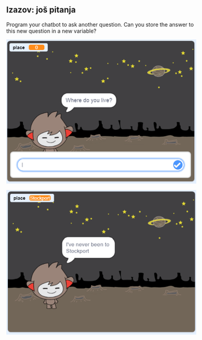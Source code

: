 ## Izazov: još pitanja

Program your chatbot to ask another question. Can you store the answer to this new question in a new variable?

![Još pitanja](images/chatbot-question1.png)

![Još pitanja](images/chatbot-question2.png)